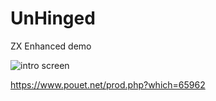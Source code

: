 # UnHinged
ZX Enhanced demo

![intro screen](https://content.pouet.net/files/screenshots/00065/00065962.png)

https://www.pouet.net/prod.php?which=65962
